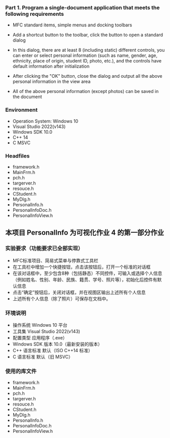 ### Part 1. Program a single-document application that meets the following requirements

- MFC standard items, simple menus and docking toolbars

- Add a shortcut button to the toolbar, click the button to open a standard dialog
- In this dialog, there are at least 8 (including static) different controls, you can enter or select personal information (such as name, gender, age, ethnicity, place of origin, student ID, photo, etc.), and the controls have default information after initialization
- After clicking the "OK" button, close the dialog and output all the above personal information in the view area
- All of the above personal information (except photos) can be saved in the document

### Environment

- Operation System: Windows 10
- Visual Studio 2022(v143)
- Windows SDK 10.0
- C++ 14
- C MSVC

### Headfiles

- framework.h
- MainFrm.h
- pch.h
- targerver.h
- resouce.h
- CStudent.h
- MyDlg.h
- PersonalInfo.h
- PersonalInfoDoc.h
- PersonalInfoView.h

## 本项目 PersonalInfo 为可视化作业 4 的第一部分作业

### 实验要求（功能要求已全部实现）

- MFC标准项目、简易式菜单与停靠式工具栏
- 在工具栏中增加一个快捷按钮，点击该按钮后，打开一个标准的对话框
- 在该对话框中，至少包含8种（包括静态）不同控件，可输入或选择个人信息（例如姓名、性别、年龄、民族、籍贯、学号、照片等），初始化后控件有默认信息
- 点击“确定”按钮后，关闭对话框，并在视图区输出上述所有个人信息
- 上述所有个人信息（除了照片）可保存在文档中。

###  环境说明

- 操作系统 Windows 10 平台
- 工具集 Visual Studio 2022(v143)
- 配置类型 应用程序（.exe）
- Windows SDK 版本 10.0（最新安装的版本） 
- C++ 语言标准 默认（ISO C++14 标准） 
- C 语言标准 默认（旧 MSVC）

### 使用的库文件

- framework.h
- MainFrm.h
- pch.h
- targerver.h
- resouce.h
- CStudent.h
- MyDlg.h
- PersonalInfo.h
- PersonalInfoDoc.h
- PersonalInfoView.h